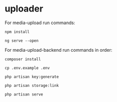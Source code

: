# uploader

For media-upload run commands:
```
npm install

ng serve --open
```

For media-upload-backend run commands in order:
```
composer install

cp .env.example .env

php artisan key:generate

php artisan storage:link

php artisan serve
```
